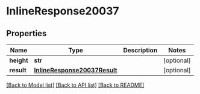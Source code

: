 # InlineResponse20037

## Properties
Name | Type | Description | Notes
------------ | ------------- | ------------- | -------------
**height** | **str** |  | [optional] 
**result** | [**InlineResponse20037Result**](InlineResponse20037Result.md) |  | [optional] 

[[Back to Model list]](../README.md#documentation-for-models) [[Back to API list]](../README.md#documentation-for-api-endpoints) [[Back to README]](../README.md)


